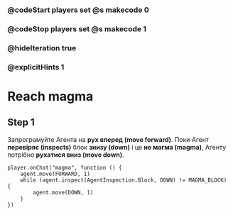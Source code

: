 ### @codeStart players set @s makecode 0
### @codeStop players set @s makecode 1

### @hideIteration true 
### @explicitHints 1


# Reach magma

## Step 1
Запрограмуйте Агента на **рух вперед (move forward)**. Поки Агент **перевіряє (inspects)** блок **знизу (down)** і це **не магма (magma)**, Агенту потрібно **рухатися вниз (move down)**.


```ghost
player.onChat("magma", function () {
    agent.move(FORWARD, 1)
    while (agent.inspect(AgentInspection.Block, DOWN) != MAGMA_BLOCK) {
        agent.move(DOWN, 1)
    }
})
```


